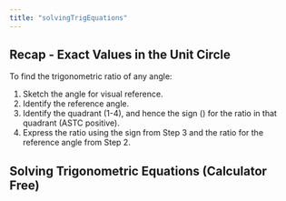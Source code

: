 ```yaml
---
title: "solvingTrigEquations"
---
```


## Recap - Exact Values in the Unit Circle

To find the trigonometric ratio of any angle:

1. Sketch the angle for visual reference.
2. Identify the reference angle.
3. Identify the quadrant (1-4), and hence the sign () for the ratio in that quadrant (ASTC positive).
4. Express the ratio using the sign from Step 3 and the ratio for the reference angle from Step 2.

## Solving Trigonometric Equations **(Calculator Free)**
